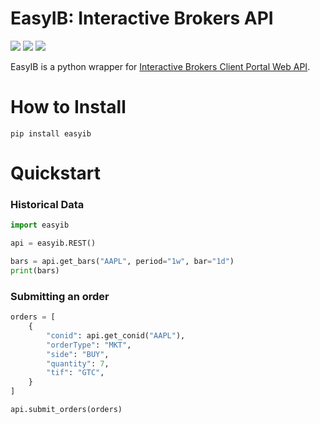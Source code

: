 # EasyIB: Interactive Brokers API
[![](https://img.shields.io/pypi/v/easyib.svg)](https://pypi.org/pypi/easyib/)
[![](https://img.shields.io/pypi/pyversions/easyib.svg)](https://pypi.org/pypi/easyib/)
[![](https://img.shields.io/pypi/l/easyib.svg)](https://pypi.org/pypi/easyib/)

EasyIB is a python wrapper for [Interactive Brokers Client Portal Web API](https://interactivebrokers.github.io/cpwebapi/).

# How to Install
```
pip install easyib
```

# Quickstart

### Historical Data
```python
import easyib

api = easyib.REST()

bars = api.get_bars("AAPL", period="1w", bar="1d")
print(bars)
```


### Submitting an order
```python
orders = [
    {
        "conid": api.get_conid("AAPL"),
        "orderType": "MKT",
        "side": "BUY",
        "quantity": 7,
        "tif": "GTC",
    }
]

api.submit_orders(orders)
```
